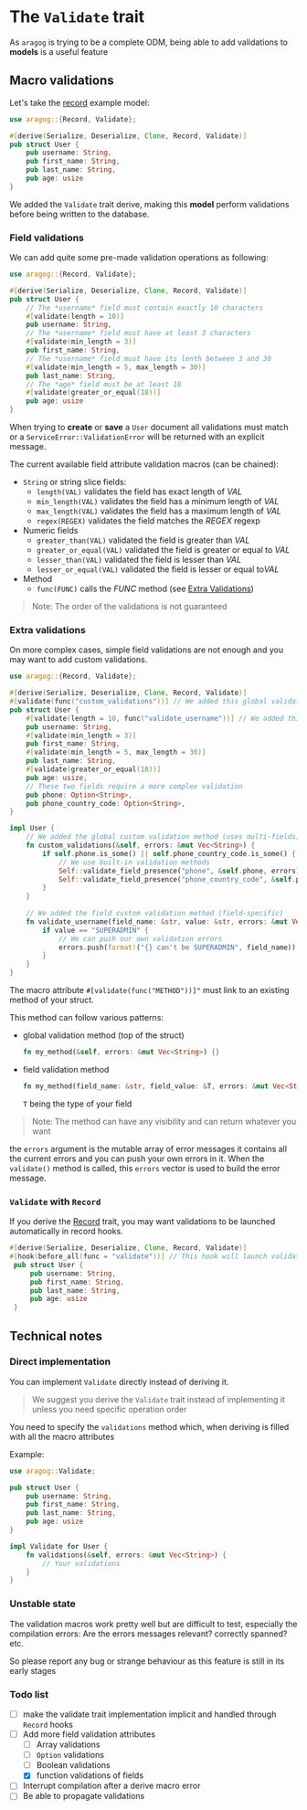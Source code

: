 # The `Validate` trait

As `aragog` is trying to be a complete ODM, being able to add validations to **models** is a useful feature

## Macro validations

Let's take the [record](./record.md) example model:

```rust
use aragog::{Record, Validate};

#[derive(Serialize, Deserialize, Clone, Record, Validate)]
pub struct User {
    pub username: String,
    pub first_name: String,
    pub last_name: String,
    pub age: usize
}
```
We added the `Validate` trait derive, making this **model** perform validations before being written to the database.

### Field validations

We can add quite some pre-made validation operations as following:
```rust
use aragog::{Record, Validate};

#[derive(Serialize, Deserialize, Clone, Record, Validate)]
pub struct User {
    // The *username* field must contain exactly 10 characters
    #[validate(length = 10)]
    pub username: String,
    // The *username* field must have at least 3 characters
    #[validate(min_length = 3)]
    pub first_name: String,
    // The *username* field must have its lenth between 3 and 30
    #[validate(min_length = 5, max_length = 30)]
    pub last_name: String,
    // The *age* field must be at least 18
    #[validate(greater_or_equal(18))]
    pub age: usize
}
```

When trying to **create** or **save** a `User` document all validations must match 
or a `ServiceError::ValidationError` will be returned with an explicit message.

The current available field attribute validation macros (can be chained):
- `String` or string slice fields:
    - `length(VAL)` validates the field has exact length of *VAL*
    - `min_length(VAL)` validates the field has a minimum length of *VAL*
    - `max_length(VAL)` validates the field has a maximum length of *VAL*
    - `regex(REGEX)` validates the field matches the *REGEX* regexp
- Numeric fields
    - `greater_than(VAL)` validated the field is greater than *VAL*
    - `greater_or_equal(VAL)` validated the field is greater or equal to *VAL*
    - `lesser_than(VAL)` validated the field is lesser than *VAL*
    - `lesser_or_equal(VAL)` validated the field is lesser or equal to*VAL*
- Method
    - `func(FUNC)` calls the *FUNC* method (see [Extra Validations](#extra-validations))
    
> Note: The order of the validations is not guaranteed

### Extra validations

On more complex cases, simple field validations are not enough and you may want to add custom validations.

```rust
use aragog::{Record, Validate};

#[derive(Serialize, Deserialize, Clone, Record, Validate)]
#[validate(func("custom_validations"))] // We added this global validation attribute on top of the struct
pub struct User {
    #[validate(length = 10, func("validate_username"))] // We added this field validation attribute
    pub username: String,
    #[validate(min_length = 3)]
    pub first_name: String,
    #[validate(min_length = 5, max_length = 30)]
    pub last_name: String,
    #[validate(greater_or_equal(18))]
    pub age: usize,
    // These two fields require a more complex validation
    pub phone: Option<String>,
    pub phone_country_code: Option<String>,
}

impl User {
    // We added the global custom validation method (uses multi-fields)
    fn custom_validations(&self, errors: &mut Vec<String>) {
        if self.phone.is_some() || self.phone_country_code.is_some() {
            // We use built-in validation methods
            Self::validate_field_presence("phone", &self.phone, errors);
            Self::validate_field_presence("phone_country_code", &self.phone_country_code, erros);
        }
    }
    
    // We added the field custom validation method (field-specific)
    fn validate_username(field_name: &str, value: &str, errors: &mut Vec<String>) {
        if value == "SUPERADMIN" {
            // We can push our own validation errors
            errors.push(format!("{} can't be SUPERADMIN", field_name))
        }   
    }
}
```

The macro attribute `#[validate(func("METHOD"))]"` must link to an existing method of your struct.

This method can follow various patterns:

- global validation method (top of the struct)
  ```rust
  fn my_method(&self, errors: &mut Vec<String>) {}
  ```
- field validation method
  ```rust
  fn my_method(field_name: &str, field_value: &T, errors: &mut Vec<String>) {}
  ```
  `T` being the type of your field

> Note: The method can have any visibility and can return whatever you want 

the `errors` argument is the mutable array of error messages it contains all the current errors and you can push your own errors in it.
When the `validate()` method is called, this `errors` vector is used to build the error message.

### `Validate` with `Record`

If you derive the [Record](./record.md) trait, you may want validations to be launched automatically in record hooks.

```rust
#[derive(Serialize, Deserialize, Clone, Record, Validate)]
#[hook(before_all(func = "validate"))] // This hook will launch validations before `create` and `save`
 pub struct User {
     pub username: String,
     pub first_name: String,
     pub last_name: String,
     pub age: usize
 }
```

## Technical notes

### Direct implementation

You can implement `Validate` directly instead of deriving it.

> We suggest you derive the `Validate` trait instead of implementing it unless you need specific operation order

You need to specify the `validations` method which, when deriving is filled with all the macro attributes

Example:
```rust
use aragog::Validate;

pub struct User {
    pub username: String,
    pub first_name: String,
    pub last_name: String,
    pub age: usize
}

impl Validate for User {
    fn validations(&self, errors: &mut Vec<String>) {
        // Your validations
    }
}
```

### Unstable state

The validation macros work pretty well but are difficult to test, especially the compilation errors:
Are the errors messages relevant? correctly spanned? etc.

So please report any bug or strange behaviour as this feature is still in its early stages

### Todo list

- [ ] make the validate trait implementation implicit and handled through `Record` hooks
- [ ] Add more field validation attributes
    - [ ] Array validations
    - [ ] `Option` validations
    - [ ] Boolean validations
    - [X] function validations of fields
- [ ] Interrupt compilation after a derive macro error
- [ ] Be able to propagate validations